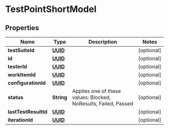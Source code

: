 # TestPointShortModel

## Properties
Name | Type | Description | Notes
------------ | ------------- | ------------- | -------------
**testSuiteId** | [**UUID**](UUID.md) |  |  [optional]
**id** | [**UUID**](UUID.md) |  |  [optional]
**testerId** | [**UUID**](UUID.md) |  |  [optional]
**workItemId** | [**UUID**](UUID.md) |  |  [optional]
**configurationId** | [**UUID**](UUID.md) |  |  [optional]
**status** | **String** | Applies one of these values: Blocked, NoResults, Failed, Passed |  [optional]
**lastTestResultId** | [**UUID**](UUID.md) |  |  [optional]
**iterationId** | [**UUID**](UUID.md) |  |  [optional]
